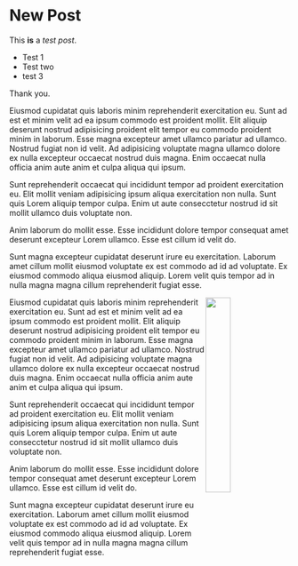# New Post

This **is** a *test post*.

* Test 1
* Test two
* test 3

Thank you.

Eiusmod cupidatat quis laboris minim reprehenderit exercitation eu. Sunt ad est et minim velit ad ea ipsum commodo est proident mollit. Elit aliquip deserunt nostrud adipisicing proident elit tempor eu commodo proident minim in laborum. Esse magna excepteur amet ullamco pariatur ad ullamco. Nostrud fugiat non id velit. Ad adipisicing voluptate magna ullamco dolore ex nulla excepteur occaecat nostrud duis magna. Enim occaecat nulla officia anim aute anim et culpa aliqua qui ipsum.

Sunt reprehenderit occaecat qui incididunt tempor ad proident exercitation eu. Elit mollit veniam adipisicing ipsum aliqua exercitation non nulla. Sunt quis Lorem aliquip tempor culpa. Enim ut aute consecctetur nostrud id sit mollit ullamco duis voluptate non.

Anim laborum do mollit esse. Esse incididunt dolore tempor consequat amet deserunt excepteur Lorem ullamco. Esse est cillum id velit do.

Sunt magna excepteur cupidatat deserunt irure eu exercitation. Laborum amet cillum mollit eiusmod voluptate ex est commodo ad id ad voluptate. Ex eiusmod commodo aliqua eiusmod aliquip. Lorem velit quis tempor ad in nulla magna magna cillum reprehenderit fugiat esse.

<img style="max-width:30%; height:30%; float:right" src="https://assets-cdn.github.com/images/modules/logos_page/GitHub-Mark.png" />

Eiusmod cupidatat quis laboris minim reprehenderit exercitation eu. Sunt ad est et minim velit ad ea ipsum commodo est proident mollit. Elit aliquip deserunt nostrud adipisicing proident elit tempor eu commodo proident minim in laborum. Esse magna excepteur amet ullamco pariatur ad ullamco. Nostrud fugiat non id velit. Ad adipisicing voluptate magna ullamco dolore ex nulla excepteur occaecat nostrud duis magna. Enim occaecat nulla officia anim aute anim et culpa aliqua qui ipsum.

Sunt reprehenderit occaecat qui incididunt tempor ad proident exercitation eu. Elit mollit veniam adipisicing ipsum aliqua exercitation non nulla. Sunt quis Lorem aliquip tempor culpa. Enim ut aute consecctetur nostrud id sit mollit ullamco duis voluptate non.

Anim laborum do mollit esse. Esse incididunt dolore tempor consequat amet deserunt excepteur Lorem ullamco. Esse est cillum id velit do.

Sunt magna excepteur cupidatat deserunt irure eu exercitation. Laborum amet cillum mollit eiusmod voluptate ex est commodo ad id ad voluptate. Ex eiusmod commodo aliqua eiusmod aliquip. Lorem velit quis tempor ad in nulla magna magna cillum reprehenderit fugiat esse.